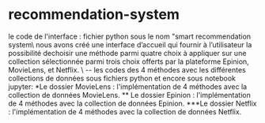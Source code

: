 # recommendation-system
le code de l'interface : fichier python sous le nom "smart recommendation system\\
nous avons créé une interface d’accueil qui fournir à l’utilisateur la possibilité dechoisir 
une méthode parmi quatre choix à appliquer sur une collection sélectionnée parmi 
trois choix offerts par la plateforme Epinion, MovieLens, et Netflix. \\
-- les codes des 4 méthodes avec les différentes collections de données 
   sous fichiers python et encore sous notebook jupyter:
       *Le dossier MovieLens : l'implémentation de 4 méthodes avec la collection de données MovieLens.
       ** Le  dossier Epinion : l'implémentation de 4 méthodes  avec la collection de données Epinion. 
       ***Le dossier Netflix : l'implémentation de 4 méthodes avec la collection de données Netflix. 
